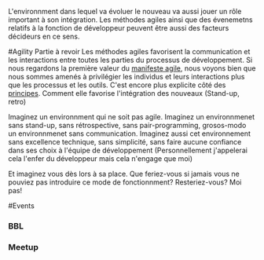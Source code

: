 L'environnment dans lequel va évoluer le nouveau va aussi jouer un rôle important à son intégration.
Les méthodes agiles ainsi que des évenemetns relatifs à la fonction de développeur peuvent être aussi des facteurs
décideurs en ce sens.

#Agility
Partie à revoir
Les méthodes agiles favorisent la communication et les interactions entre toutes les parties du processus de développement.
Si nous regardons la première valeur du [manifeste agile](http://agilemanifesto.org/iso/fr/), nous voyons bien que nous
sommes amenés à privilégier les individus et leurs interactions plus que les processus et les outils. C'est encore plus
explicite côté des [principes](http://agilemanifesto.org/iso/fr/principles.html).
Comment elle favorise l'intégration des nouveaux (Stand-up, retro)



Imaginez un environnment qui ne soit pas agile. Imaginez un environnmenet sans stand-up, sans rétrospective,
sans pair-programming, grosos-modo un environnmenet sans communication.
Imaginez aussi cet environnement sans excellence technique, sans simplicité, sans faire aucune confiance dans ses choix
à l'équipe de développement (Personnellement j'appelerai cela l'enfer du développeur mais cela n'engage que moi)

Et imaginez vous dès lors à sa place. Que feriez-vous si jamais vous ne pouviez pas introduire ce mode de fonctionnment?
Resteriez-vous? Moi pas!

#Events
### BBL
### Meetup